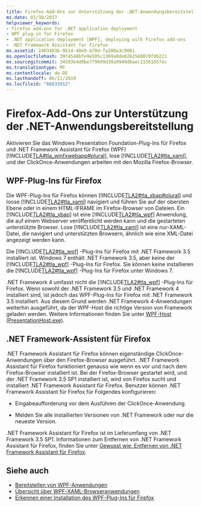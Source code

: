 ```yaml
---
title: Firefox-Add-Ons zur Unterstützung der .NET-Anwendungsbereitstellung
ms.date: 03/30/2017
helpviewer_keywords:
- Firefox add-ons for .NET application deployment
- WPF plug-in for Firefox
- .NET application deployment [WPF], deploying with Firefox add-ons
- .NET Framework Assistant for Firefox
ms.assetid: 2403403b-9b14-48e9-b70d-fa288a3c9081
ms.openlocfilehash: 39f4548bfe9e505c1369a0de8262560070fd6221
ms.sourcegitcommit: 34593b4d0be779699d38a9949d6aec11561657ec
ms.translationtype: MT
ms.contentlocale: de-DE
ms.lasthandoff: 06/11/2019
ms.locfileid: "66833912"
---
```

# <a name="firefox-add-ons-to-support-net-application-deployment"></a>Firefox-Add-Ons zur Unterstützung der .NET-Anwendungsbereitstellung
Aktivieren Sie das Windows Presentation Foundation-Plug-Ins für Firefox und .NET Framework Assistant für Firefox (WPF) [!INCLUDE[TLA#tla_winfxwebapp#plural](../../../../includes/tlasharptla-winfxwebappsharpplural-md.md)], lose [!INCLUDE[TLA2#tla_xaml](../../../../includes/tla2sharptla-xaml-md.md)], und der ClickOnce-Anwendungen arbeiten mit den Mozilla Firefox-Browser.  
  
## <a name="wpf-plug-in-for-firefox"></a>WPF-Plug-Ins für Firefox  
 Die WPF-Plug-Ins für Firefox können [!INCLUDE[TLA2#tla_xbap#plural](../../../../includes/tla2sharptla-xbapsharpplural-md.md)] und loose [!INCLUDE[TLA2#tla_xaml](../../../../includes/tla2sharptla-xaml-md.md)] navigiert und führen Sie auf der obersten Ebene oder in einem HTML-IFRAME im Firefox-Browser von Dateien. Ein [!INCLUDE[TLA2#tla_xbap](../../../../includes/tla2sharptla-xbap-md.md)] ist eine [!INCLUDE[TLA2#tla_wpf](../../../../includes/tla2sharptla-wpf-md.md)] Anwendung, die auf einem Webserver veröffentlicht werden kann und die gestarteten unterstützte Browser. Lose [!INCLUDE[TLA2#tla_xaml](../../../../includes/tla2sharptla-xaml-md.md)] ist eine nur-XAML-Datei, die navigiert und unterstützten Browsern, ähnlich wie eine XML-Datei angezeigt werden kann.  
  
 Die [!INCLUDE[TLA2#tla_wpf](../../../../includes/tla2sharptla-wpf-md.md)] -Plug-Ins für Firefox mit .NET Framework 3.5 installiert ist. Windows 7 enthält .NET Framework 3.5, aber keine der [!INCLUDE[TLA2#tla_wpf](../../../../includes/tla2sharptla-wpf-md.md)] -Plug-Ins für Firefox. Sie können keine installieren die [!INCLUDE[TLA2#tla_wpf](../../../../includes/tla2sharptla-wpf-md.md)] -Plug-Ins für Firefox unter Windows 7.  
  
 .NET Framework 4 umfasst nicht die [!INCLUDE[TLA2#tla_wpf](../../../../includes/tla2sharptla-wpf-md.md)] -Plug-Ins für Firefox. Wenn sowohl der .NET Framework 3.5 und .NET Framework 4 installiert sind, ist jedoch das WPF-Plug-Ins für Firefox mit .NET Framework 3.5 installiert. Aus diesem Grund werden .NET Framework 4-Anwendungen weiterhin ausgeführt, da der WPF-Host die richtige Version von Framework geladen werden. Weitere Informationen finden Sie unter [WPF-Host (PresentationHost.exe)](wpf-host-presentationhost-exe.md).  
  
## <a name="net-framework-assistant-for-firefox"></a>.NET Framework-Assistent für Firefox  
 .NET Framework Assistant für Firefox können eigenständige ClickOnce-Anwendungen über den Firefox-Browser ausgeführt. .NET Framework Assistant für Firefox funktioniert genauso wie wenn es vor und nach dem Firefox-Browser installiert ist. Bei der Firefox-Browser gestartet wird, und der .NET Framework 3.5 SP1 installiert ist, wird von Firefox sucht und installiert .NET Framework Assistant für Firefox. Benutzer können .NET Framework Assistant für Firefox für Folgendes konfigurieren:  
  
- Eingabeaufforderung vor dem Ausführen der ClickOnce-Anwendung.  
  
- Melden Sie alle installierten Versionen von .NET Framework oder nur die neueste Version.  
  
 .NET Framework Assistant für Firefox ist im Lieferumfang von .NET Framework 3.5 SP1. Informationen zum Entfernen von .NET Framework Assistant für Firefox, finden Sie unter [Gewusst wie: Entfernen von .NET Framework Assistant für Firefox](https://go.microsoft.com/fwlink/?LinkId=177944).  
  
## <a name="see-also"></a>Siehe auch

- [Bereitstellen von WPF-Anwendungen](deploying-a-wpf-application-wpf.md)
- [Übersicht über WPF-XAML-Browseranwendungen](wpf-xaml-browser-applications-overview.md)
- [Erkennen einer Installation des WPF-Plug-Ins für Firefox](how-to-detect-whether-the-wpf-plug-in-for-firefox-is-installed.md)
